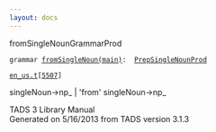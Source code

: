 ```yaml
---
layout: docs
---
```

<span class="title">fromSingleNoun</span><span class="type">GrammarProd</span>

`grammar `<span class="classExtLink">[`fromSingleNoun(main)`](../object/fromSingleNoun(main).html)</span>` :   `[`PrepSingleNounProd`](../object/PrepSingleNounProd.html)

[`en_us.t`](../file/en_us.t.html)`[`[`5507`](../source/en_us.t.html#5507)`]`



singleNoun-\>np\_ \| 'from' singleNoun-\>np\_





TADS 3 Library Manual  
Generated on 5/16/2013 from TADS version 3.1.3


